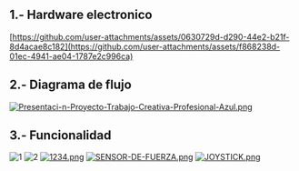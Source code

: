 ## 1.-  Hardware electronico

[https://github.com/user-attachments/assets/0630729d-d290-44e2-b21f-8d4acae8c182](https://github.com/user-attachments/assets/f868238d-01ec-4941-ae04-1787e2c996ca)








## 2.- Diagrama de flujo
[![Presentaci-n-Proyecto-Trabajo-Creativa-Profesional-Azul.png](https://i.postimg.cc/gcVPhx5D/Presentaci-n-Proyecto-Trabajo-Creativa-Profesional-Azul.png)](https://postimg.cc/YjCVKCtG)


## 3.- Funcionalidad
![1](https://github.com/user-attachments/assets/ad3846bd-c6a1-460b-af9d-6a1d808d7dae)
![2](https://github.com/user-attachments/assets/863670a0-08cd-497d-947b-96e8b737c184)
[![1234.png](https://i.postimg.cc/xTsGtnSM/1234.png)](https://postimg.cc/0bwJNgjy)
[![SENSOR-DE-FUERZA.png](https://i.postimg.cc/sgs8ZpRK/SENSOR-DE-FUERZA.png)](https://postimg.cc/6ybzk4qG)
[![JOYSTICK.png](https://i.postimg.cc/x1wdPYKT/JOYSTICK.png)](https://postimg.cc/k2y9n01k)
